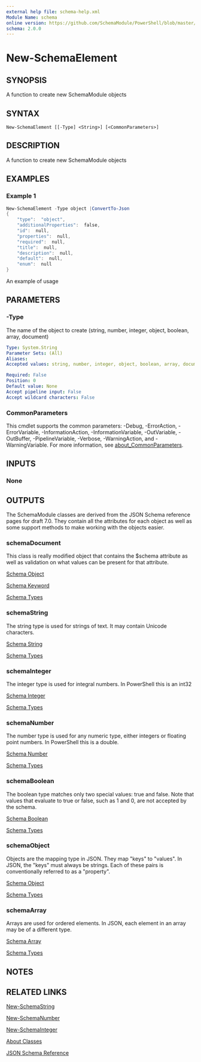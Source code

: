 ```yaml
---
external help file: schema-help.xml
Module Name: schema
online version: https://github.com/SchemaModule/PowerShell/blob/master/docs/New-SchemaElement.md#new-schemaelement
schema: 2.0.0
---
```


# New-SchemaElement

## SYNOPSIS

A function to create new SchemaModule objects

## SYNTAX

```
New-SchemaElement [[-Type] <String>] [<CommonParameters>]
```

## DESCRIPTION

A function to create new SchemaModule objects

## EXAMPLES

### Example 1

```powershell
New-SchemaElement -Type object |ConvertTo-Json
{
    "type":  "object",
    "additionalProperties":  false,
    "id":  null,
    "properties":  null,
    "required":  null,
    "title":  null,
    "description":  null,
    "default":  null,
    "enum":  null
}
```

An example of usage

## PARAMETERS

### -Type

The name of the object to create (string, number, integer, object, boolean,
array, document)

```yaml
Type: System.String
Parameter Sets: (All)
Aliases:
Accepted values: string, number, integer, object, boolean, array, document

Required: False
Position: 0
Default value: None
Accept pipeline input: False
Accept wildcard characters: False
```

### CommonParameters

This cmdlet supports the common parameters: -Debug, -ErrorAction, -ErrorVariable, -InformationAction, -InformationVariable, -OutVariable, -OutBuffer, -PipelineVariable, -Verbose, -WarningAction, and -WarningVariable. For more information, see [about_CommonParameters](http://go.microsoft.com/fwlink/?LinkID=113216).

## INPUTS

### None

## OUTPUTS

The SchemaModule classes are derived from the JSON Schema reference pages for
draft 7.0. They contain all the attributes for each object as well as some
support methods to make working with the objects easier.

### schemaDocument

This class is really modified object that contains the $schema attribute as well
as validation on what values can be present for that attribute.

[Schema Object](https://json-schema.org/understanding-json-schema/reference/object.html)

[Schema Keyword](https://json-schema.org/understanding-json-schema/reference/schema.html)

[Schema Types](https://json-schema.org/understanding-json-schema/reference/type.html)

### schemaString

The string type is used for strings of text. It may contain Unicode characters.

[Schema String](https://json-schema.org/understanding-json-schema/reference/string.html)

[Schema Types](https://json-schema.org/understanding-json-schema/reference/type.html)

### schemaInteger

The integer type is used for integral numbers. In PowerShell this is an int32

[Schema Integer](http://json-schema.org/understanding-json-schema/reference/numeric.html#integer)

[Schema Types](https://json-schema.org/understanding-json-schema/reference/type.html)

### schemaNumber

The number type is used for any numeric type, either integers or floating point
numbers. In PowerShell this is a double.

[Schema Number](http://json-schema.org/understanding-json-schema/reference/numeric.html#number)

[Schema Types](https://json-schema.org/understanding-json-schema/reference/type.html)

### schemaBoolean

The boolean type matches only two special values: true and false. Note that
values that evaluate to true or false, such as 1 and 0, are not accepted by the
schema.

[Schema Boolean](http://json-schema.org/understanding-json-schema/reference/boolean.html)

[Schema Types](https://json-schema.org/understanding-json-schema/reference/type.html)

### schemaObject

Objects are the mapping type in JSON. They map "keys" to "values". In JSON, the
"keys" must always be strings. Each of these pairs is conventionally referred
to as a "property".

[Schema Object](https://json-schema.org/understanding-json-schema/reference/object.html)

[Schema Types](https://json-schema.org/understanding-json-schema/reference/type.html)

### schemaArray

Arrays are used for ordered elements. In JSON, each element in an array may be
of a different type.

[Schema Array](https://json-schema.org/understanding-json-schema/reference/array.html)

[Schema Types](https://json-schema.org/understanding-json-schema/reference/type.html)

## NOTES

## RELATED LINKS

[New-SchemaString](https://github.com/SchemaModule/PowerShell/blob/master/docs/New-SchemaString.md#new-schemastring)

[New-SchemaNumber](https://github.com/SchemaModule/PowerShell/blob/master/docs/New-SchemaNumber.md#new-schemanumber)

[New-SchemaInteger](https://github.com/SchemaModule/PowerShell/blob/master/docs/New-SchemaInteger.md#new-schemainteger)

[About Classes](https://github.com/SchemaModule/PowerShell/blob/master/docs/about_Schema_Classes.md)

[JSON Schema Reference](https://json-schema.org/understanding-json-schema/reference/index.html)
